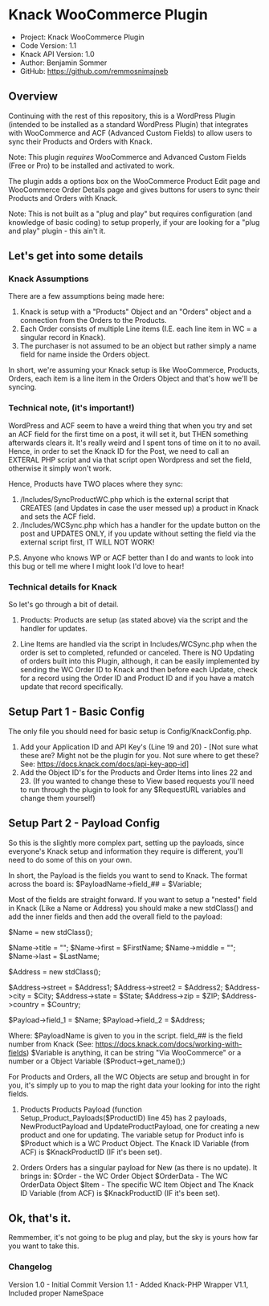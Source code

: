 # Knack WooCommerce Plugin

- Project: Knack WooCommerce Plugin
- Code Version: 1.1
- Knack API Version: 1.0
- Author: Benjamin Sommer
- GitHub: https://github.com/remmosnimajneb

## Overview

Continuing with the rest of this repository, this is a WordPress Plugin (intended to be installed as a standard WordPress Plugin) that integrates with WooCommerce and ACF (Advanced Custom Fields) to allow users to sync their Products and Orders with Knack.

Note: This plugin *requires* WooCommerce and Advanced Custom Fields (Free or Pro) to be installed and activated to work.

The plugin adds a options box on the WooCommerce Product Edit page and WooCommerce Order Details page and gives buttons for users to sync their Products and Orders with Knack.

Note: This is not built as a "plug and play" but requires configuration (and knowledge of basic coding) to setup properly, if your are looking for a "plug and play" plugin - this ain't it.

## Let's get into some details

### Knack Assumptions
There are a few assumptions being made here:
1. Knack is setup with a "Products" Object and an "Orders" object and a connection from the Orders to the Products.
2. Each Order consists of multiple Line items (I.E. each line item in WC = a singular record in Knack).
3. The purchaser is not assumed to be an object but rather simply a name field for name inside the Orders object.

In short, we're assuming your Knack setup is like WooCommerce, Products, Orders, each item is a line item in the Orders Object and that's how we'll be syncing.

### Technical note, (it's important!)
WordPress and ACF seem to have a weird thing that when you try and set an ACF field for the first time on a post, it will set it, but THEN something afterwards clears it. It's really weird and I spent tons of time on it to no avail.
Hence, in order to set the Knack ID for the Post, we need to call an EXTERAL PHP script and via that script open Wordpress and set the field, otherwise it simply won't work.

Hence, Products have TWO places where they sync:
1. /Includes/SyncProductWC.php which is the external script that CREATES (and Updates in case the user messed up) a product in Knack and sets the ACF field.
2. /Includes/WCSync.php which has a handler for the update button on the post and UPDATES ONLY, if you update without setting the field via the external script first, IT WILL NOT WORK!

P.S. Anyone who knows WP or ACF better than I do and wants to look into this bug or tell me where I might look I'd love to hear!


### Technical details for Knack
So let's go through a bit of detail.

1. Products:
Products are setup (as stated above) via the script and the handler for updates.

2. Line Items are handled via the script in Includes/WCSync.php when the order is set to completed, refunded or canceled.
There is NO Updating of orders built into this Plugin, although, it can be easily implemented by sending the WC Order ID to Knack and then before each Update, check for a record using the Order ID and Product ID and if you have a match update that record specifically.

## Setup Part 1 - Basic Config

The only file you should need for basic setup is Config/KnackConfig.php.
1. Add your Application ID and API Key's (Line 19 and 20) - [Not sure what these are? Might not be the plugin for you. Not sure where to get these? See: https://docs.knack.com/docs/api-key-app-id]
2. Add the Object ID's for the Products and Order Items into lines 22 and 23. (If you wanted to change these to View based requests you'll need to run through the plugin to look for any $RequestURL variables and change them yourself)

## Setup Part 2 - Payload Config

So this is the slightly more complex part, setting up the payloads, since everyone's Knack setup and information they require is different, you'll need to do some of this on your own.

In short, the Payload is the fields you want to send to Knack.
The format across the board is:
$PayloadName->field_## = $Variable;

Most of the fields are straight forward.
If you want to setup a "nested" field in Knack (Like a Name or Address) you should make a new stdClass() and add the inner fields and then add the overall field to the payload:

$Name = new stdClass();

$Name->title = "";
$Name->first = $FirstName;
$Name->middle = ""; 
$Name->last = $LastName;

$Address = new stdClass();

$Address->street = $Address1;
$Address->street2 = $Address2;
$Address->city = $City;
$Address->state = $State;
$Address->zip = $ZIP;
$Address->country = $Country;

$Payload->field_1 = $Name;
$Payload->field_2 = $Address;


Where:
$PayloadName is given to you in the script.
field_## is the field number from Knack (See: https://docs.knack.com/docs/working-with-fields)
$Variable is anything, it can be string "Via WooCommerce" or a number or a Object Variable ($Product->get_name();)

For Products and Orders, all the WC Objects are setup and brought in for you, it's simply up to you to map the right data your looking for into the right fields.


1. Products
Products Payload (function Setup_Product_Payloads($ProductID) line 45) has 2 payloads, NewProductPayload and UpdateProductPayload, one for creating a new product and one for updating.
The variable setup for Product info is $Product which is a WC Product Object.
The Knack ID Variable (from ACF) is $KnackProductID (IF it's been set).

2. Orders
Orders has a singular payload for New (as there is no update).
It brings in:
$Order - the WC Order Object
$OrderData - The WC OrderData Object
$Item - The specific WC Item Object
and The Knack ID Variable (from ACF) is $KnackProductID (IF it's been set).

## Ok, that's it.
Remmember, it's not going to be plug and play, but the sky is yours how far you want to take this.

### Changelog
Version 1.0 - Initial Commit
Version 1.1 - Added Knack-PHP Wrapper V1.1, Included proper NameSpace
